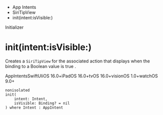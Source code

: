 

- App Intents
- SiriTipView
-  init(intent:isVisible:) 

Initializer

# init(intent:isVisible:)

Creates a `SiriTipView` for the associated action that displays when the binding to a Boolean value is true .

AppIntentsSwiftUIiOS 16.0+iPadOS 16.0+tvOS 16.0+visionOS 1.0+watchOS 9.0+

``` source
nonisolated
init(
    intent: Intent,
    isVisible: Binding? = nil
) where Intent : AppIntent
```

